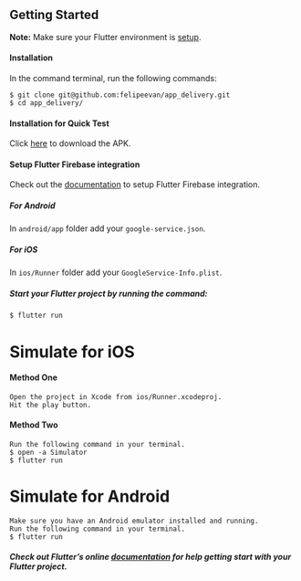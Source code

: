 ## Getting Started
**Note:** Make sure your Flutter environment is [setup](https://flutter.io/getting-started/).

#### Installation

In the command terminal, run the following commands:

    $ git clone git@github.com:felipeevan/app_delivery.git
    $ cd app_delivery/

#### Installation for Quick Test

Click [here](https://github.com/felipeevan/app_delivery/raw/master/app-release.apk) to download the APK.


#### Setup Flutter Firebase integration
Check out the [documentation](https://codelabs.developers.google.com/codelabs/flutter-firebase/#4) to setup Flutter Firebase integration.

##### For Android
In `android/app` folder add your `google-service.json`.
##### For iOS
In `ios/Runner` folder add your `GoogleService-Info.plist`.

##### Start your Flutter project by running the command:
    $ flutter run

# Simulate for iOS
#### Method One
    
    Open the project in Xcode from ios/Runner.xcodeproj.
    Hit the play button.

#### Method Two

    Run the following command in your terminal.
    $ open -a Simulator
    $ flutter run

# Simulate for Android

    Make sure you have an Android emulator installed and running.
    Run the following command in your terminal.
    $ flutter run
    
##### Check out Flutter’s online [documentation](http://flutter.io/) for help getting start with your Flutter project. 


